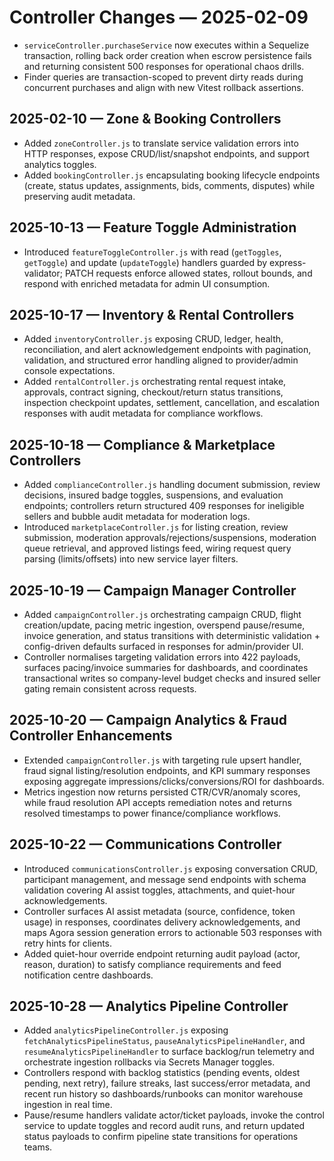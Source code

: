 # Controller Changes — 2025-02-09

- `serviceController.purchaseService` now executes within a Sequelize transaction, rolling back order creation when escrow persistence fails and returning consistent 500 responses for operational chaos drills.
- Finder queries are transaction-scoped to prevent dirty reads during concurrent purchases and align with new Vitest rollback assertions.
## 2025-02-10 — Zone & Booking Controllers
- Added `zoneController.js` to translate service validation errors into HTTP responses, expose CRUD/list/snapshot endpoints, and support analytics toggles.
- Added `bookingController.js` encapsulating booking lifecycle endpoints (create, status updates, assignments, bids, comments, disputes) while preserving audit metadata.

## 2025-10-13 — Feature Toggle Administration
- Introduced `featureToggleController.js` with read (`getToggles`, `getToggle`) and update (`updateToggle`) handlers guarded by express-validator; PATCH requests enforce allowed states, rollout bounds, and respond with enriched metadata for admin UI consumption.

## 2025-10-17 — Inventory & Rental Controllers
- Added `inventoryController.js` exposing CRUD, ledger, health, reconciliation, and alert acknowledgement endpoints with pagination, validation, and structured error handling aligned to provider/admin console expectations.
- Added `rentalController.js` orchestrating rental request intake, approvals, contract signing, checkout/return status transitions, inspection checkpoint updates, settlement, cancellation, and escalation responses with audit metadata for compliance workflows.

## 2025-10-18 — Compliance & Marketplace Controllers
- Added `complianceController.js` handling document submission, review decisions, insured badge toggles, suspensions, and evaluation endpoints; controllers return structured 409 responses for ineligible sellers and bubble audit metadata for moderation logs.
- Introduced `marketplaceController.js` for listing creation, review submission, moderation approvals/rejections/suspensions, moderation queue retrieval, and approved listings feed, wiring request query parsing (limits/offsets) into new service layer filters.

## 2025-10-19 — Campaign Manager Controller
- Added `campaignController.js` orchestrating campaign CRUD, flight creation/update, pacing metric ingestion, overspend pause/resume, invoice generation, and status transitions with deterministic validation + config-driven defaults surfaced in responses for admin/provider UI.
- Controller normalises targeting validation errors into 422 payloads, surfaces pacing/invoice summaries for dashboards, and coordinates transactional writes so company-level budget checks and insured seller gating remain consistent across requests.

## 2025-10-20 — Campaign Analytics & Fraud Controller Enhancements
- Extended `campaignController.js` with targeting rule upsert handler, fraud signal listing/resolution endpoints, and KPI summary responses exposing aggregate impressions/clicks/conversions/ROI for dashboards.
- Metrics ingestion now returns persisted CTR/CVR/anomaly scores, while fraud resolution API accepts remediation notes and returns resolved timestamps to power finance/compliance workflows.

## 2025-10-22 — Communications Controller
- Introduced `communicationsController.js` exposing conversation CRUD, participant management, and message send endpoints with schema validation covering AI assist toggles, attachments, and quiet-hour acknowledgements.
- Controller surfaces AI assist metadata (source, confidence, token usage) in responses, coordinates delivery acknowledgements, and maps Agora session generation errors to actionable 503 responses with retry hints for clients.
- Added quiet-hour override endpoint returning audit payload (actor, reason, duration) to satisfy compliance requirements and feed notification centre dashboards.

## 2025-10-28 — Analytics Pipeline Controller
- Added `analyticsPipelineController.js` exposing `fetchAnalyticsPipelineStatus`, `pauseAnalyticsPipelineHandler`, and `resumeAnalyticsPipelineHandler` to surface backlog/run telemetry and orchestrate ingestion rollbacks via Secrets Manager toggles.
- Controllers respond with backlog statistics (pending events, oldest pending, next retry), failure streaks, last success/error metadata, and recent run history so dashboards/runbooks can monitor warehouse ingestion in real time.
- Pause/resume handlers validate actor/ticket payloads, invoke the control service to update toggles and record audit runs, and return updated status payloads to confirm pipeline state transitions for operations teams.
